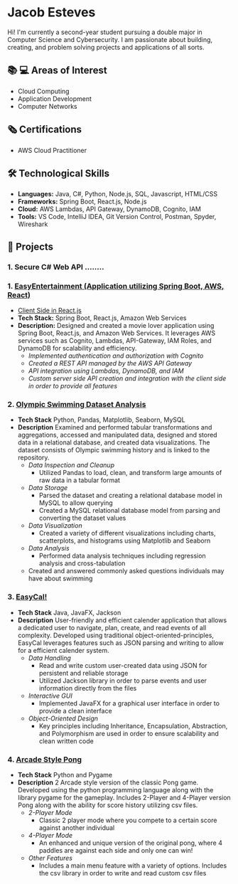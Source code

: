 # Jacob Esteves
Hi! I'm currently a second-year student pursuing a double major in Computer Science and Cybersecurity. I am passionate about building, creating, and problem solving projects and applications of all sorts.

## 📚 💻 Areas of Interest
- Cloud Computing
- Application Development
- Computer Networks

## 🗞️ Certifications
- AWS Cloud Practitioner

## 🛠️ Technological Skills
- **Languages:** Java, C#, Python, Node.js, SQL, Javascript, HTML/CSS
- **Frameworks:** Spring Boot, React.js, Node.js
- **Cloud:** AWS Lambdas, API Gateway, DynamoDB, Cognito, IAM
- **Tools:**  VS Code, IntelliJ IDEA, Git Version Control, Postman, Spyder, Wireshark

## 🚀 Projects

### 1. Secure C# Web API ........

### 1. [EasyEntertainment (Application utilizing Spring Boot, AWS, React)](https://github.com/jacob670/java-aws-chat-application-v2)
- [Client Side in React.js](https://github.com/jacob670/react-aws-chat-application-v2-frontend)
- **Tech Stack:** Spring Boot, React.js, Amazon Web Services
- **Description:** Designed and created a movie lover application using Spring Boot,
  React.js, and Amazon Web Services. It leverages AWS services such as Cognito, Lambdas, API-Gateway, IAM Roles, and DynamoDB for scalability and efficiency.
  -  *Implemented authentication and authorization with Cognito*
  -  *Created a REST API managed by the AWS API Gateway*
  -  *API integration using Lambdas, DynamoDB, and IAM*
  -  *Custom server side API creation and integration with the client side in order to provide all features*

### 2. [Olympic Swimming Dataset Analysis](https://github.com/jacob670/OlympicSwimmingDataAnalysis)
- **Tech Stack** Python, Pandas, Matplotlib, Seaborn, MySQL
- **Description** Examined and performed tabular transformations and aggregations, accessed and manipulated data, designed and stored data in a relational database, and created data visualizations. The dataset consists of Olympic swimming history and is linked to the repository.
  - *Data Inspection and Cleanup*
    - Utilized Pandas to load, clean, and transform large amounts of raw data in a tabular format
  - *Data Storage*
    - Parsed the dataset and creating a relational database model in MySQL to allow querying
    - Created a MySQL relational database model from parsing and converting the dataset values
  - *Data Visualization*
    - Created a variety of different visualizations including charts, scatterplots, and histograms using Matplotlib and Seaborn
  - *Data Analysis*
    - Performed data analysis techniques including regression analysis and cross-tabulation
  - Created and answered commonly asked questions individuals may have about swimming
 
### 3. [EasyCal!](https://github.com/jacob670/EasyCal)
- **Tech Stack** Java, JavaFX, Jackson
- **Description** User-friendly and efficient calender application that allows a dedicated user to navigate, plan, create, and read events of all complexity. Developed using traditional object-oriented-principles, EasyCal leverages features such as JSON parsing and writing to allow for a efficient calender system.
  - *Data Handling*
    - Read and write custom user-created data using JSON for persistent and reliable storage
    - Utilized Jackson library in order to parse events and user information directly from the files
  - *Interactive GUI*
    - Implemented JavaFX for a graphical user interface in order to provide a clean interface
  - *Object-Oriented Design*
    - Key principles including Inheritance, Encapsulation, Abstraction, and Polymorphism are used in order to ensure scalability and clean written code

### 4. [Arcade Style Pong](https://github.com/jacob670/Pong4)
- **Tech Stack** Python and Pygame
- **Description** 2 Arcade style version of the classic Pong game. Developed using the python programming language along with the library pygame for the gameplay. Includes 2-Player and 4-Player version Pong along with the ability for score history utilizing csv files.
  - *2-Player Mode*
    - Classic 2 player mode where you compete to a certain score against another individual
  - *4-Player Mode* 
    - An enhanced and unique version of the original pong, where 4 paddles are against each side and only one can win!
  - *Other Features*
    - Includes a main menu feature with a variety of options. Includes the csv library in order to write and read custom csv files
